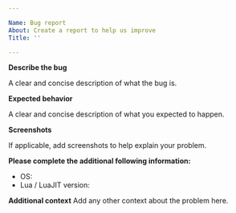 ```yaml
---

Name: Bug report
About: Create a report to help us improve
Title: ''

---
```


**Describe the bug**

A clear and concise description of what the bug is.

**Expected behavior**

A clear and concise description of what you expected to happen.

**Screenshots**

If applicable, add screenshots to help explain your problem.

**Please complete the additional following information:**
 - OS:
 - Lua / LuaJIT version:

**Additional context**
Add any other context about the problem here.
